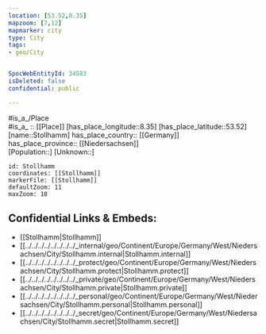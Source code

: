 ```yaml
---
location: [53.52,8.35] 
mapzoom: [7,12] 
mapmarker: city 
type: City
tags:
- geo/City


SpocWebEntityId: 34583
isDeleted: false
confidential: public

---
```

#is_a_/Place  
#is_a_ :: [[Place]] 
[has_place_longitude::8.35] 
[has_place_latitude::53.52] 
[name::Stollhamm] 
has_place_country:: [[Germany]]  
has_place_province:: [[Niedersachsen]]  
[Population::] 
[Unknown::] 


```leaflet
id: Stollhamm
coordinates: [[Stollhamm]] 
markerFile: [[Stollhamm]] 
defaultZoom: 11 
maxZoom: 18
```


## Confidential Links & Embeds: 
- [[Stollhamm|Stollhamm]]  
- [[../../../../../../../../_internal/geo/Continent/Europe/Germany/West/Niedersachsen/City/Stollhamm.internal|Stollhamm.internal]] 
- [[../../../../../../../../_protect/geo/Continent/Europe/Germany/West/Niedersachsen/City/Stollhamm.protect|Stollhamm.protect]] 
- [[../../../../../../../../_private/geo/Continent/Europe/Germany/West/Niedersachsen/City/Stollhamm.private|Stollhamm.private]] 
- [[../../../../../../../../_personal/geo/Continent/Europe/Germany/West/Niedersachsen/City/Stollhamm.personal|Stollhamm.personal]] 
- [[../../../../../../../../_secret/geo/Continent/Europe/Germany/West/Niedersachsen/City/Stollhamm.secret|Stollhamm.secret]] 

